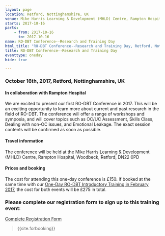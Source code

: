 ```yaml
---
layout: page
location: Retford, Nottinghamshire, UK
venue: Mike Harris Learning & Development (MHLD) Centre, Rampton Hospital, Woodbeck, Retford, DN22 0PD
starts: 2017-10-16
parts:
    - from: 2017-10-16
      to: 2017-10-16
name: RO-DBT Conference--Research and Training Day
html_title: "RO-DBT Conference--Research and Training Day, Retford, Nottinghamshire, UK"
title: RO-DBT Conference--Research and Training Day
eventtype: oneday
hide: true

---
```


### October 16th, 2017, Retford, Nottinghamshire, UK

#### In collaboration with Rampton Hospital

We are excited to present our first RO-DBT Conference in 2017. This will be an exciting opportunity to learn more about current and past research in the field of RO-DBT. 
The conference will offer a range of workshops and symposia, and will cover topics such as OC/UC Assessment, Skills Class, Dealing with non-OC issues, and Emotional Leakage. The exact session contents will be confirmed as soon as possible. 

#### Travel information
The conference will be held at the Mike Harris Learning & Development (MHLD) Centre, Rampton Hospital, Woodbeck, Retford, DN22 0PD

#### Prices and booking
The cost for attending this one-day conference is £150. If booked at the same time with our [One-Day RO-DBT Introductory Training in February 2017](http://www.radicallyopen.net/events/2017-02-Introductory-Rampton), the cost for both events will be £275 in total. 

### Please complete our registration form to sign up to this training event:
[Complete Registration Form](http://goo.gl/forms/PrthbLygcq)

> {{site.forbooking}}
